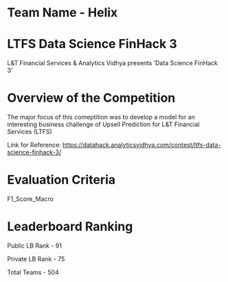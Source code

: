 # Team Name - Helix

# LTFS Data Science FinHack 3

L&T Financial Services & Analytics Vidhya presents ‘Data Science FinHack 3’

# Overview of the Competition

The major focus of this comeptition was to develop a model for an interesting business challenge of Upsell Prediction for L&T Financial Services (LTFS)

Link for Reference: https://datahack.analyticsvidhya.com/contest/ltfs-data-science-finhack-3/

# Evaluation Criteria

F1_Score_Macro

# Leaderboard Ranking

Public LB Rank - 91

Private LB Rank - 75

Total Teams - 504
